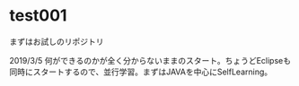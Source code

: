 # test001
まずはお試しのリポジトリ

2019/3/5
何ができるのかが全く分からないままのスタート。ちょうどEclipseも同時にスタートするので、並行学習。まずはJAVAを中心にSelfLearning。
